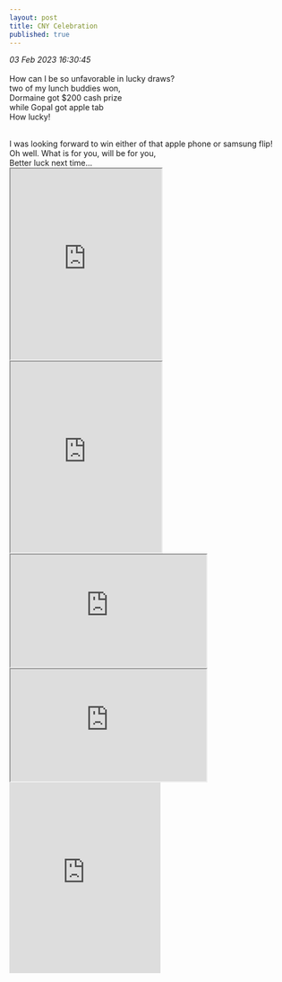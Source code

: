 ```yaml
---
layout: post
title: CNY Celebration
published: true
---
```

_03 Feb 2023 16:30:45_
<br>
<br>
How can I be so unfavorable in lucky draws?
<br>
two of my lunch buddies won,
<br>
Dormaine got $200 cash prize 
<br>
while Gopal got apple tab
<br>
How lucky!
<!--more-->
<br>
I was looking forward to win either of that apple phone or samsung flip!
<br>
Oh well. What is for you, will be for you,
<br>
Better luck next time...
<br>
<iframe src="https://drive.google.com/file/d/1L4qQ-BAiO5H6S-kMAGYd3V5nHBBiwore/preview" width="270" height="340" allow="autoplay"></iframe>
<iframe src="https://drive.google.com/file/d/1ICscxHtOPBu_hE46QpfxEY5yvWD8Mh1t/preview" width="270" height="340" allow="autoplay"></iframe>
<br>
<iframe src="https://drive.google.com/file/d/1-u4LsxXYVp_45cH7Rb9lj55w35E2NFuN/preview" width="350" height="200" allow="autoplay"></iframe>
<iframe src="https://drive.google.com/file/d/1UaTD0GdWYPP_C_g6dIlOFIrN5zO59mwu/preview" width="350" height="200" allow="autoplay"></iframe>
<br>
<iframe width="270" height="340"
src="https://www.youtube.com/embed/Lpk9Yw1LiWg"
frameborder="0"
allow="accelerometer; autoplay; encrypted-media; gyroscope; picture-in-picture"
allowfullscreen></iframe>
